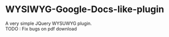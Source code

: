# WYSIWYG-Google-Docs-like-plugin
A very simple JQuery WYSUWYG plugin.<br />
TODO : Fix bugs on pdf download
